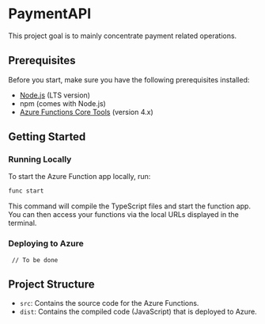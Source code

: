 # PaymentAPI

This project goal is to mainly concentrate payment related operations.

## Prerequisites

Before you start, make sure you have the following prerequisites installed:

- [Node.js](https://nodejs.org/) (LTS version)
- npm (comes with Node.js)
- [Azure Functions Core Tools](https://docs.microsoft.com/en-us/azure/azure-functions/functions-run-local#v2) (version 4.x)

## Getting Started

### Running Locally

To start the Azure Function app locally, run:

```bash
func start
```

This command will compile the TypeScript files and start the function app. You can then access your functions via the local URLs displayed in the terminal.

### Deploying to Azure
```
 // To be done
```

## Project Structure

- `src`: Contains the source code for the Azure Functions.
- `dist`: Contains the compiled code (JavaScript) that is deployed to Azure.

